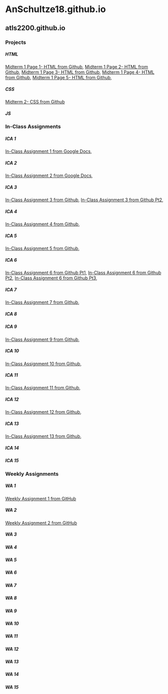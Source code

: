 # AnSchultze18.github.io

## **atls2200.github.io**
### Projects
##### HTML
  [Midterm 1 Page 1- HTML from Github](https://anschultze18.github.io/html-midterm/page1.html),
  [Midterm 1 Page 2- HTML from Github](https://anschultze18.github.io/html-midterm/page2.html),
  [Midterm 1 Page 3- HTML from Github](https://anschultze18.github.io/html-midterm/page3.html),
  [Midterm 1 Page 4- HTML from Github](https://anschultze18.github.io/html-midterm/page4.html),
  [Midterm 1 Page 5- HTML from Github](https://anschultze18.github.io/html-midterm/page5.html),
##### CSS
  [Midterm 2- CSS from Github](https://anschultze18.github.io/css-midterm/midterm.html)
##### JS
### In-Class Assignments
##### ICA 1
  [In-Class Assignment 1 from Google Docs](https://docs.google.com/document/d/1esSKxQ-tJMZd2tXkVazWOk83NGvoe8pjp5blJxbiFnI/edit?usp=sharing),
##### ICA 2
  [In-Class Assignment 2 from Google Docs](https://docs.google.com/document/d/1nsLPJE98QJZxQCIhYfC5jyj4pBHq3m67mRq6bsX2AKM/edit?usp=sharing),
##### ICA 3
  [In-Class Assignment 3 from Github](https://anschultze18.github.io/ica/ica3-part2/ica3a.html),
  [In-Class Assignment 3 from Github Pt2](https://anschultze18.github.io/ica/ica3-part2/ica3b.html),
##### ICA 4
  [In-Class Assignment 4 from Github](https://anschultze18.github.io/ica/ica4.html),
##### ICA 5
  [In-Class Assignment 5 from Github](https://anschultze18.github.io/ica/ica5.html),
##### ICA 6
  [In-Class Assignment 6 from Github Pt1](https://anschultze18.github.io/ica/ica6/ica6-part1.html),
  [In-Class Assignment 6 from Github Pt2](https://anschultze18.github.io/ica/ica6/ica6-part2.html),
  [In-Class Assignment 6 from Github Pt3](https://anschultze18.github.io/ica/ica6/ica6-part3.html),
##### ICA 7
  [In-Class Assignment 7 from Github](https://anschultze18.github.io/ica/ica7/ica7.html),
##### ICA 8

##### ICA 9
  [In-Class Assignment 9 from Github](https://anschultze18.github.io/ica/ica9/ica9.html),
##### ICA 10
  [In-Class Assignment 10 from Github](https://anschultze18.github.io/ica/ica10/ica10.html),
##### ICA 11
  [In-Class Assignment 11 from Github](https://anschultze18.github.io/ica/ica11/ica11.html),
##### ICA 12
  [In-Class Assignment 12 from Github](https://anschultze18.github.io/ica/ica12/ica12.html),
##### ICA 13
  [In-Class Assignment 13 from Github](https://anschultze18.github.io/ica/ica13/ica13.html),
##### ICA 14
##### ICA 15
### Weekly Assignments 
##### WA 1
  [Weekly Assignment 1 from GitHub](https://anschultze18.github.io/wa/wa1.html)
##### WA 2
  [Weekly Assignment 2 from GitHub](https://anschultze18.github.io/wa/wa2.html)
##### WA 3
##### WA 4
##### WA 5
##### WA 6 
##### WA 7 
##### WA 8 
##### WA 9
##### WA 10 
##### WA 11
##### WA 12
##### WA 13
##### WA 14
##### WA 15
